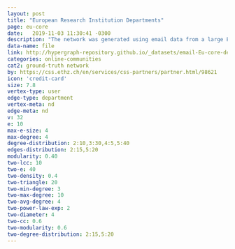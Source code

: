 ```yaml
---
layout: post
title: "European Research Institution Departments"
page: eu-core
date:   2019-11-03 11:30:41 -0300
description: "The network was generated using email data from a large European research institution. We have anonymized information about all incoming and outgoing email between members of the research institution. There is an edge (u, v) in the network if person u sent person v at least one email. The e-mails only represent communication between institution members (the core), and the dataset does not contain incoming messages from or outgoing messages to the rest of the world. The dataset also contains "ground-truth" community memberships of the nodes. Each individual belongs to exactly one of 42 departments at the research institute."
data-name: file
link: http://hypergraph-repository.github.io/_datasets/email-Eu-core-department-labels.hgf
categories: online-communities
cat2: ground-truth network
by: https://css.ethz.ch/en/services/css-partners/partner.html/98621
icon: 'credit-card'
size: 7.8
vertex-type: user
edge-type: department
vertex-meta: nd
edge-meta: nd
v: 32
e: 10
max-e-size: 4
max-degree: 4
degree-distribution: 2:10,3:30,4:5,5:40
edges-distribution: 2:15,5:20
modularity: 0.40
two-lcc: 10
two-e: 40
two-density: 0.4
two-triangle: 20
two-min-degree: 3
two-max-degree: 10
two-avg-degree: 4
two-power-law-exp: 2
two-diameter: 4
two-cc: 0.6
two-modularity: 0.6
two-degree-distribution: 2:15,5:20
---
```

